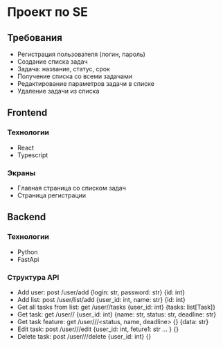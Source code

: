 # Проект по SE

## Требования

- Регистрация пользователя (логин, пароль)
- Создание списка задач
- Задача: название, статус, срок
- Получение списка со всеми задачами
- Редактирование параметров задачи в списке
- Удаление задачи из списка


## Frontend

### Технологии

- React
- Typescript

### Экраны

- Главная страница со списком задач
- Страница регистрации

## Backend

### Технологии

- Python
- FastApi

### Структура API

- Add user: post /user/add {login: str, password: str} {id: int} 
- Add list: post /user/list/add {user_id: int, name: str} {id: int}
- Get all tasks from list: get /user/<list id>/tasks {user_id: int} {tasks: list[Task]}
- Get task: get /user/<list id>/<task id> {user_id: int} {name: str, status: str, deadline: str}
- Get task feature: get /user/<list id>/<task id>/<status, name, deadline> {} {data: str}
- Edit task: post /user/<list id>/<task id>/edit {user_id: int, feture1: str ... } {}
- Delete task: post /user/<list id>/<task id>/delete {user_id: int} {}
